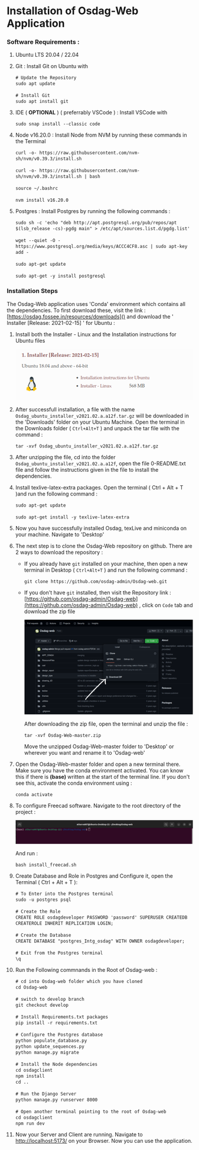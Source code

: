 # Installation of Osdag-Web Application

### Software Requirements : 

1. Ubuntu LTS 20.04 / 22.04
2. Git : Install Git on Ubuntu with

   ```
   # Update the Repository
   sudo apt update

   # Install Git 
   sudo apt install git
   ```
3. IDE ( **OPTIONAL** ) ( preferrably VSCode ) : Install VSCode with

   ```
   sudo snap install --classic code
   ```
4. Node v16.20.0 : Install Node from NVM by running these commands in the Terminal

   ```
   curl -o- https://raw.githubusercontent.com/nvm-sh/nvm/v0.39.3/install.sh

   curl -o- https://raw.githubusercontent.com/nvm-sh/nvm/v0.39.3/install.sh | bash

   source ~/.bashrc

   nvm install v16.20.0
   ```
5. Postgres : Install Postgres by running the following commands :

   ```
   sudo sh -c 'echo "deb http://apt.postgresql.org/pub/repos/apt $(lsb_release -cs)-pgdg main" > /etc/apt/sources.list.d/pgdg.list'

   wget --quiet -O - https://www.postgresql.org/media/keys/ACCC4CF8.asc | sudo apt-key add -

   sudo apt-get update

   sudo apt-get -y install postgresql

   ```

### Installation Steps

The Osdag-Web application uses 'Conda' environment which contains all the dependencies. To first download these, visit the link : [https://osdag.fossee.in/resources/downloads]() and download the ' Installer [Release: 2021-02-15] ' for Ubuntu :

1. Install both the Installer - Linux and the Installation instructions for Ubuntu files

   ![ubuntu installation](image/installation/1691117745242.png "Osdag Ubuntu Installer")
2. After successfull installation, a file with the name `Osdag_ubuntu_installer_v2021.02.a.a12f.tar.gz` will be downloaded in the 'Downloads' folder on your Ubuntu Machine. Open the terminal in the Downloads folder ( `Ctrl+Alt+T` ) and unpack the tar file with the command :

   ```
   tar -xvf Osdag_ubuntu_installer_v2021.02.a.a12f.tar.gz
   ```
3. After unzipping the file, cd into the folder `Osdag_ubuntu_installer_v2021.02.a.a12f`, open the file 0-README.txt file and follow the instructions given in the file to install the dependencies.
4. Install texlive-latex-extra packages. Open the terminal ( Ctrl + Alt + T )and run the following command :

   ```
   sudo apt-get update

   sudo apt-get install -y texlive-latex-extra
   ```
5. Now you have successfully installed Osdag, texLive and miniconda on your machine. Navigate to 'Desktop'
6. The next step is to clone the Osdag-Web repository on github. There are 2 ways to download the repository :

   * If you already have `git` installed on your machine, then open a new terminal in Desktop ( `Ctrl+Alt+T` ) and run the following command :

     ```
     git clone https://github.com/osdag-admin/Osdag-web.git
     ```
   * If you don't have `git` installed, then visit the Repository link : [https://github.com/osdag-admin/Osdag-web](https://github.com/osdag-admin/Osdag-web) , click on `Code` tab and download the zip file

     ![Download zip file](image/installation/Osdag_Installation_Images.png)

     After downloading the zip file, open the terminal and unzip the file :

     ```
     tar -xvf Osdag-Web-master.zip
     ```
     Move the unzipped Osdag-Web-master folder to 'Desktop' or wherever you want and rename it to 'Osdag-web'
7. Open the Osdag-Web-master folder and open a new terminal there. Make sure you have the conda environment activated. You can know this if there is **(base)** written at the start of the terminal line. If you don't see this, activate the conda environment using :

   ```
   conda activate
   ```
8. To configure Freecad software. Navigate to the root directory of the project :

   ![Root Directory](image/installation/root_directory.png)

   And run :

   ```
   bash install_freecad.sh
   ```
9. Create Database and Role in Postgres and Configure it, open the Terminal ( Ctrl + Alt + T ):

   ```
   # To Enter into the Postgres terminal 
   sudo -u postgres psql

   # Create the Role 
   CREATE ROLE osdagdeveloper PASSWORD 'password' SUPERUSER CREATEDB CREATEROLE INHERIT REPLICATION LOGIN;

   # Create the Database
   CREATE DATABASE "postgres_Intg_osdag" WITH OWNER osdagdeveloper;

   # Exit from the Postgres terminal
   \q
   ```
10. Run the Following commnands in the Root of Osdag-web :

    ```
    # cd into Osdag-web folder which you have cloned 
    cd Osdag-web

    # switch to develop branch 
    git checkout develop

    # Install Requirements.txt packages 
    pip install -r requirements.txt

    # Configure the Postgres database
    python populate_database.py
    python update_sequences.py
    python manage.py migrate

    # Install the Node dependencies
    cd osdagclient
    npm install
    cd ..

    # Run the Django Server 
    python manage.py runserver 8000

    # Open another terminal pointing to the root of Osdag-web 
    cd osdagclient
    npm run dev
    ```
11. Now your Server and Client are running. Navigate to [http://localhost:5173/](http://localhost:5173/) on your Browser. Now you can use the application.
